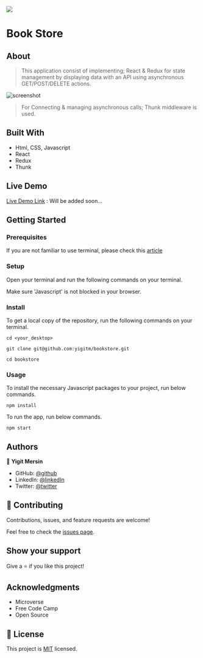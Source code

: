 ![](https://img.shields.io/badge/Microverse-blueviolet)

# Book Store

## About

> This application consist of implementing; React & Redux for state management by displaying data with an API using asynchronous GET/POST/DELETE actions.

![screenshot](./app.gif)

> For Connecting & managing asynchronous calls; Thunk middleware is used.

## Built With

- Html, CSS, Javascript
- React
- Redux
- Thunk

## Live Demo

[Live Demo Link]() : Will be added soon...

## Getting Started

### Prerequisites

If you are not familiar to use terminal, please check this [article](https://www.theodinproject.com/courses/web-development-101/lessons/command-line-basics-web-development-101)

### Setup

Open your terminal and run the following commands on your terminal.

Make sure 'Javascript' is not blocked in your browser.

### Install

To get a local copy of the repository, run the following commands on your terminal.

```
cd <your_desktop>
```

```
git clone git@github.com:yigitm/bookstore.git
```

```
cd bookstore
```

### Usage

To install the necessary Javascript packages to your project, run below commands.

```
npm install
```

To run the app, run below commands.

```
npm start
```

## Authors

👤 **Yigit Mersin**

- GitHub: [@github](https://github.com/ygtmrsn)
- LinkedIn: [@linkedIn](linkedin.com/in/yigitmersin)
- Twitter: [@twitter](https://twitter.com/ygtmrsn)

## 🤝 Contributing

Contributions, issues, and feature requests are welcome!

Feel free to check the [issues page](https://github.com/yigitm/bookstore/issues).

## Show your support

Give a ⭐️ if you like this project!

## Acknowledgments

- Microverse
- Free Code Camp
- Open Source

## 📝 License

This project is [MIT](./MIT.md) licensed.
